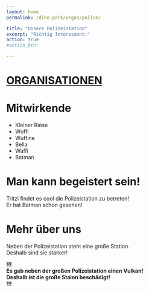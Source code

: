 ```yaml
---
layout: home
permalink: /dino-park/orgas/police/

title: "Unsere Polizeistation"
excerpt: "Richtig Interesannt!"
action: true
#action_btn:

---
```


# [ORGANISATIONEN](/dino-park/orgas/)

# Mitwirkende
- Kleiner Riese
- Wuffi
- Wuffine
- Bella
- Waffi
- Batman
  
# Man kann begeistert sein!
Tritzi findet es cool die Polizeistation zu betreten!\
Er hat Batman schon gesehen!

# Mehr über uns

Neben der Polizeistation steht eine große Station.\
Deshalb sind sie stärker!

**!!!</br>
Es gab neben der großen Polizeistation einen Vulkan!<br>
Deshalb ist die große Staion beschädigt!</br>
!!!**
